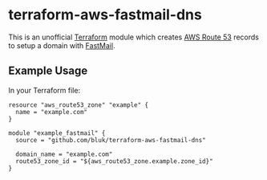 # terraform-aws-fastmail-dns

This is an unofficial [Terraform](https://www.terraform.io) module which creates
[AWS Route 53](https://aws.amazon.com/route53/) records to setup a domain with
[FastMail](https://www.fastmail.com).

## Example Usage

In your Terraform file:

```
resource "aws_route53_zone" "example" {
  name = "example.com"
}

module "example_fastmail" {
  source = "github.com/bluk/terraform-aws-fastmail-dns"

  domain_name = "example.com"
  route53_zone_id = "${aws_route53_zone.example.zone_id}"
}
```
